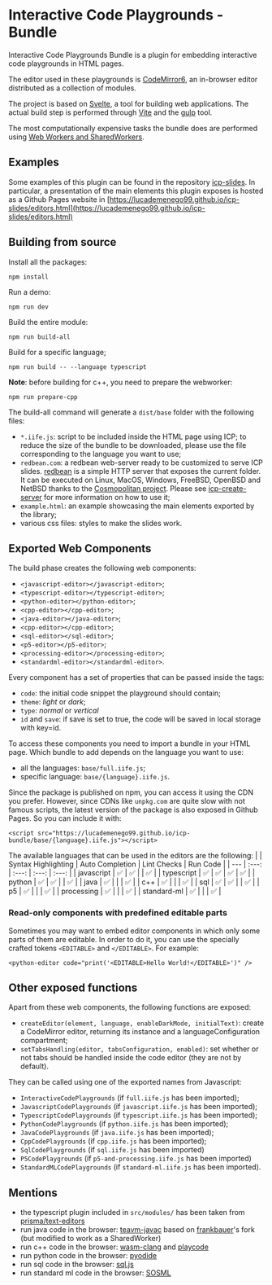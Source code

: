 # Interactive Code Playgrounds - Bundle

Interactive Code Playgrounds Bundle is a plugin for embedding interactive code playgrounds in HTML pages.

The editor used in these playgrounds is [CodeMirror6](https://codemirror.net/6/), an in-browser editor distributed as a collection of modules.

The project is based on [Svelte](https://github.com/sveltejs/svelte), a tool for building web applications. The actual build step is performed through [Vite](https://github.com/vitejs/vite) and the [gulp](https://github.com/gulpjs/gulp) tool.

The most computationally expensive tasks the bundle does are performed using [Web Workers and SharedWorkers](https://developer.mozilla.org/en-US/docs/Web/API/Web_Workers_API/Using_web_workers).

## Examples
Some examples of this plugin can be found in the repository [icp-slides](https://github.com/lucademenego99/icp-slides). In particular, a presentation of the main elements this plugin exposes is hosted as a Github Pages website in [https://lucademenego99.github.io/icp-slides/editors.html](https://lucademenego99.github.io/icp-slides/editors.html)

## Building from source

Install all the packages:
```
npm install
```

Run a demo:
```
npm run dev
```

Build the entire module:
```
npm run build-all
```

Build for a specific language;
```
npm run build -- --language typescript
```

**Note**: before building for c++, you need to prepare the webworker:

```
npm run prepare-cpp
```

The build-all command will generate a `dist/base` folder with the following files:
- `*.iife.js`: script to be included inside the HTML page using ICP; to reduce the size of the bundle to be downloaded, please use the file corresponding to the language you want to use;
- `redbean.com`: a redbean web-server ready to be customized to serve ICP slides. [redbean](https://redbean.dev/) is a simple HTTP server that exposes the current folder. It can be executed on Linux, MacOS, Windows, FreeBSD, OpenBSD and NetBSD thanks to the [Cosmopolitan project](https://github.com/jart/cosmopolitan). Please see [icp-create-server](https://github.com/lucademenego99/icp-create-server) for more information on how to use it;
- `example.html`: an example showcasing the main elements exported by the library;
- various css files: styles to make the slides work.


## Exported Web Components

The build phase creates the following web components:
- `<javascript-editor></javascript-editor>`;
- `<typescript-editor></typescript-editor>`;
- `<python-editor></python-editor>`;
- `<cpp-editor></cpp-editor>`;
- `<java-editor></java-editor>`;
- `<cpp-editor></cpp-editor>`;
- `<sql-editor></sql-editor>`;
- `<p5-editor></p5-editor>`;
- `<processing-editor></processing-editor>`;
- `<standardml-editor></standardml-editor>`.

Every component has a set of properties that can be passed inside the tags:
- `code`: the initial code snippet the playground should contain;
- `theme`: *light* or *dark*;
- `type`: *normal* or *vertical*
- `id` and `save`: if save is set to true, the code will be saved in local storage with key=id.

To access these components you need to import a bundle in your HTML page. Which bundle to add depends on the language you want to use:
- all the languages: `base/full.iife.js`;
- specific language: `base/{language}.iife.js`.

Since the package is published on npm, you can access it using the CDN you prefer. However, since CDNs like `unpkg.com` are quite slow with not famous scripts, the latest version of the package is also exposed in Github Pages. So you can include it with:
```
<script src="https://lucademenego99.github.io/icp-bundle/base/{language}.iife.js"></script>
```


The available languages that can be used in the editors are the following:
|  | Syntax Highlighting | Auto Completion | Lint Checks | Run Code |
| --- | :---: | :---: | :---: | :---: |
| javascript | ✅ | ✅ |  | ✅ |
| typescript | ✅ | ✅ | ✅ | ✅ |
| python | ✅ | ✅ |  | ✅ |
| java | ✅ |  |  | ✅ |
| c++ | ✅ |  |  | ✅ |
| sql | ✅ | ✅ |  | ✅ |
| p5 | ✅ |  |  | ✅ |
| processing | ✅ |  |  | ✅ |
| standard-ml | ✅ |  |  | ✅ |

### Read-only components with predefined editable parts
Sometimes you may want to embed editor components in which only some parts of them are editable. In order to do it, you can use the specially crafted tokens `<EDITABLE>` and `</EDITABLE>`. For example:
```
<python-editor code="print('<EDITABLE>Hello World!</EDITABLE>')" />
```

## Other exposed functions

Apart from these web components, the following functions are exposed:
- `createEditor(element, language, enableDarkMode, initialText)`: create a CodeMirror editor, returning its instance and a languageConfiguration compartment;
- `setTabsHandling(editor, tabsConfiguration, enabled)`: set whether or not tabs should be handled inside the code editor (they are not by default).

They can be called using one of the exported names from Javascript:
- `InteractiveCodePlaygrounds` (if `full.iife.js` has been imported);
- `JavascriptCodePlaygrounds` (if `javascript.iife.js` has been imported);
- `TypescriptCodePlaygrounds` (if `typescript.iife.js` has been imported);
- `PythonCodePlaygrounds` (if `python.iife.js` has been imported);
- `JavaCodePlaygrounds` (if `java.iife.js` has been imported);
- `CppCodePlaygrounds` (if `cpp.iife.js` has been imported);
- `SqlCodePlaygrounds` (if `sql.iife.js` has been imported)
- `P5CodePlaygrounds` (if `p5-and-processing.iife.js` has been imported)
- `StandardMLCodePlaygrounds` (if `standard-ml.iife.js` has been imported).

## Mentions
- the typescript plugin included in `src/modules/` has been taken from [prisma/text-editors](https://github.com/prisma/text-editors)
- run java code in the browser: [teavm-javac](https://github.com/frankbauer/teavm-javac) based on [frankbauer](https://github.com/frankbauer)'s fork (but modified to work as a SharedWorker)
- run c++ code in the browser: [wasm-clang](https://github.com/binji/wasm-clang) and [playcode](https://github.com/InfiniteXyy/playcode)
- run python code in the browser: [pyodide](https://pyodide.org/en/stable/)
- run sql code in the browser: [sql.js](https://github.com/sql-js/sql.js/)
- run standard ml code in the browser: [SOSML](https://github.com/SOSML/SOSML)
